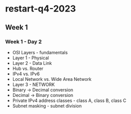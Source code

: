 # restart-q4-2023

## Week 1

### Week 1 - Day 2

- OSI Layers - fundamentals
- Layer 1 - Physical
- Layer 2 - Data Link
- Hub vs. Router
- IPv4 vs. IPv6
- Local Network vs. Wide Area Network
- Layer 3 - NETWORK
- Binary -> Decimal conversion
- Decimal -> Binary conversion
- Private IPv4 address classes - class A, class B, class C
- Subnet masking - subnet division
